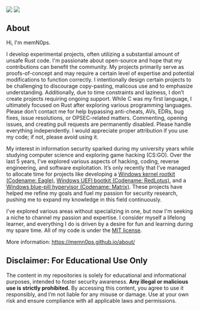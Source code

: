 <a>
  <img align="center" src="https://github-readme-stats.vercel.app/api?username=memn0ps&show_icons=true&theme=github_dark_dimmed" />
</a>
<a>
  <img align="center" src="https://github-readme-stats.vercel.app/api/top-langs/?username=memn0ps&layout=compact&show_icons=true&theme=github_dark_dimmed" />
</a>

## About

Hi, I'm memN0ps.

I develop experimental projects, often utilizing a substantial amount of unsafe Rust code. I'm passionate about open-source and hope that my contributions can benefit the community. My projects primarily serve as proofs-of-concept and may require a certain level of expertise and potential modifications to function correctly. I intentionally design certain projects to be challenging to discourage copy-pasting, malicous use and to emphasize understanding. Additionally, due to time constraints and laziness, I don’t create projects requiring ongoing support. While C was my first language, I ultimately focused on Rust after exploring various programming languages. Please don’t contact me for help bypassing anti-cheats, AVs, EDRs, bug fixes, issue resolutions, or OPSEC-related matters. Commenting, opening issues, and creating pull requests are permanently disabled. Please handle everything independently. I would appreciate proper attribution if you use my code; if not, please avoid using it.

My interest in information security sparked during my university years while studying computer science and exploring game hacking (CS:GO). Over the last 5 years, I've explored various aspects of hacking, coding, reverse engineering, and software exploitation. It’s only recently that I’ve managed to allocate time for projects like developing a [Windows kernel rootkit (Codename: Eagle)](https://github.com/memN0ps/rootkit-rs), [Windows UEFI bootkit (Codename: RedLotus)](https://github.com/memN0ps/bootkit-rs), and a [Windows blue-pill hypervisor (Codename: Matrix)](https://github.com/memN0ps/hypervisor-rs). These projects have helped me refine my goals and fuel my passion for security research, pushing me to expand my knowledge in this field continuously.

I've explored various areas without specializing in one, but now I'm seeking a niche to channel my passion and expertise. I consider myself a lifelong learner, and everything I do is driven by a desire for fun and learning during my spare time. All of my code is under the [MIT license](https://opensource.org/license/mit/).

More information: https://memn0ps.github.io/about/

## Disclaimer: For Educational Use Only

The content in my repositories is solely for educational and informational purposes, intended to foster security awareness. **Any illegal or malicious use is strictly prohibited.** By accessing this content, you agree to use it responsibly, and I’m not liable for any misuse or damage. Use at your own risk and ensure compliance with all applicable laws and permissions.

<!--
**memN0ps/memN0ps** is a ✨ _special_ ✨ repository because its `README.md` (this file) appears on your GitHub profile.

Here are some ideas to get you started:

- 🔭 I’m currently working on ...
- 🌱 I’m currently learning ...
- 👯 I’m looking to collaborate on ...
- 🤔 I’m looking for help with ...
- 💬 Ask me about ...
- 📫 How to reach me: ...
- 😄 Pronouns: ...
- ⚡ Fun fact: ...
-->
